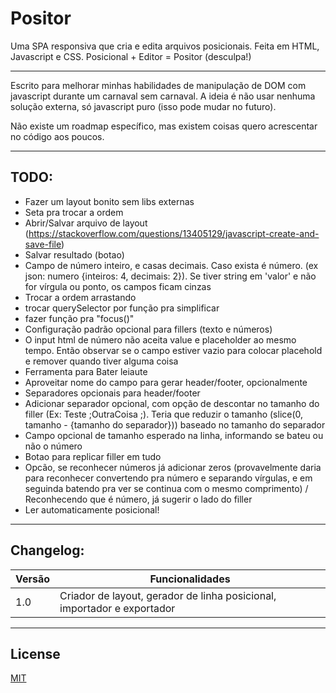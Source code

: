 # Positor 

Uma SPA responsiva que cria e edita arquivos posicionais. Feita em HTML, Javascript e CSS.
Posicional + Editor = Positor (desculpa!)

---

Escrito para melhorar minhas habilidades de manipulação de DOM com javascript durante um carnaval sem carnaval. A ideia é não usar nenhuma solução externa, só javascript puro (isso pode mudar no futuro).

Não existe um roadmap específico, mas existem coisas quero acrescentar no código aos poucos.

---

## TODO:

- Fazer um layout bonito sem libs externas
- Seta pra trocar a ordem
- Abrir/Salvar arquivo de layout (https://stackoverflow.com/questions/13405129/javascript-create-and-save-file)
- Salvar resultado (botao)
- Campo de número inteiro, e casas decimais. Caso exista é número. (ex json: numero {inteiros: 4, decimais: 2}). Se tiver string em 'valor' e não for vírgula ou ponto, os campos ficam cinzas
- Trocar a ordem arrastando
- trocar querySelector por função pra simplificar
- fazer função pra "focus()"
- Configuração padrão opcional para fillers (texto e números)
- O input html de número não aceita value e placeholder ao mesmo tempo. Então observar se o campo estiver vazio para colocar placehold e remover quando tiver alguma coisa
- Ferramenta para Bater leiaute
- Aproveitar nome do campo para gerar header/footer, opcionalmente
- Separadores opcionais para header/footer
- Adicionar separador opcional, com opção de descontar no tamanho do filler (Ex: Teste           ;OutraCoisa           ;). Teria que reduzir o tamanho (slice(0, tamanho - {tamanho do separador})) baseado no tamanho do separador
- Campo opcional de tamanho esperado na linha, informando se bateu ou não o número
- Botao para replicar filler em tudo
- Opcão, se reconhecer números já adicionar zeros (provavelmente daria para reconhecer convertendo pra número e separando vírgulas, e em seguinda batendo pra ver se continua com o mesmo comprimento) / Reconhecendo que é número, já sugerir o lado do filler
- Ler automaticamente posicional!

---

## Changelog:

| Versão | Funcionalidades   |
| -------| ----------------- |
| 1.0    | Criador de layout, gerador de linha posicional, importador e exportador|

---
## License

[MIT](https://opensource.org/licenses/MIT)